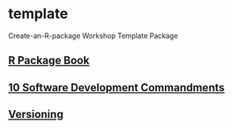 # template
Create-an-R-package Workshop Template Package

## [R Package Book](https://r-pkgs.org/index.html)

## [10 Software Development Commandments](https://docs.google.com/presentation/d/1yMeB2nMjTtiFpOfuWmXMjqsx89m48znHXiCbPZIy5zI/edit?usp=sharing)

## [Versioning](https://medium.com/@kodegasm.id/semantic-versioning-in-software-engineering-8bc42c61364b)
